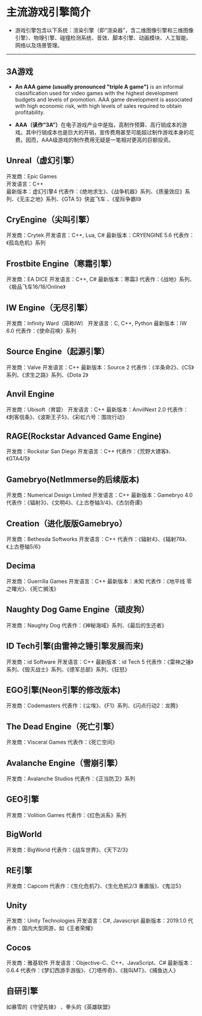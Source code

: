 # 主流游戏引擎简介

  * 游戏引擎包含以下系统：渲染引擎（即“渲染器”，含二维图像引擎和三维图像引擎）、物理引擎、碰撞检测系统、音效、脚本引擎、动画模块、人工智能、网络以及场景管理。

----

## 3A游戏
  * <strong>An AAA game (usually pronounced "triple A game")</strong> is an informal classification used for video games with the highest development budgets and levels of promotion. AAA game development is associated with high economic risk, with high levels of sales required to obtain profitability.

  * <strong>AAA（读作“3A”）</strong>在电子游戏产业中是指，高制作预算、高行销成本的游戏。其中行销成本也是巨大的开销，宣传费用甚至可能超过制作游戏本身的花费。因而，AAA级游戏的制作费用无疑是一笔相对更高的巨额投资。

## Unreal（虚幻引擎）
开发商：Epic Games  
开发语言：C++  
最新版本：虚幻引擎4
代表作：《绝地求生》、《战争机器》系列、《质量效应》系列、《无主之地》系列、《GTA 5》侠盗飞车 、《星际争霸Ⅱ》

## CryEngine（尖叫引擎）
开发商：Crytek
开发语言：C++, Lua, C#
最新版本：CRYENGINE 5.6
代表作：《孤岛危机》系列

## Frostbite Engine（寒霜引擎）
开发商：EA DICE
开发语言：C++, C#
最新版本：寒霜3
代表作：《战地》系列、 《极品飞车16/18/Online》

## IW Engine（无尽引擎）
开发商：Infinity Ward（简称IW）
开发语言：C, C++, Python
最新版本：IW 6.0
代表作：《使命召唤》系列

## Source Engine（起源引擎）
开发商：Valve
开发语言：C++
最新版本：Source 2
代表作：《半条命2》、《CS》系列、《求生之路》系列、《Dota 2》

## Anvil Engine
开发商：Ubisoft（育碧）
开发语言：C++
最新版本：AnvilNext 2.0
代表作：《刺客信条》、《波斯王子5》、《彩虹六号：围攻行动》

## RAGE(Rockstar Advanced Game Engine)
开发商：Rockstar San Diego
开发语言：C++
代表作：《荒野大镖客》、《GTA4/5》

## Gamebryo(NetImmerse的后续版本)
开发商：Numerical Design Limited
开发语言：C++
最新版本：Gamebryo 4.0
代表作：《辐射3》、《文明4》、《上古卷轴3/4》、《古剑奇谭》

## Creation（进化版版Gamebryo）
开发商：Bethesda Softworks
开发语言：C++
代表作：《辐射4》、《辐射76》、《上古卷轴5/6》

## Decima
开发商：Guerrilla Games
开发语言：C++
最新版本：未知
代表作：《地平线 零之曙光》、《死亡搁浅》

## Naughty Dog Game Engine（顽皮狗）
开发商：Naughty Dog
代表作：《神秘海域》系列、《最后的生还者》

## ID Tech引擎(由雷神之锤引擎发展而来)
开发商：id Software
开发语言：C++
最新版本：id Tech 5
代表作：《雷神之锤》系列、《毁灭战士》系列、《德军总部》系列、《狂怒》

## EGO引擎(Neon引擎的修改版本)
开发商：Codemasters
代表作：《尘埃》、《F1》系列、《闪点行动2：龙腾》

## The Dead Engine（死亡引擎）
开发商：Visceral Games
代表作：《死亡空间》

## Avalanche Engine（雪崩引擎）
开发商：Avalanche Studios
代表作：《正当防卫》系列

## GEO引擎
开发商：Volition Games
代表作：《红色派系》系列

## BigWorld
开发商：BigWorld
代表作：《战车世界》、《天下2/3》

## RE引擎
开发商：Capcom
代表作：《生化危机7》、《生化危机2/3 重置版》、《鬼泣5》

## Unity
开发商：Unity Technologies
开发语言：C#, Javascript
最新版本：2019.1.0
代表作：国内大型网游，如《王者荣耀》

## Cocos
开发商：雅基软件
开发语言：Objective-C、C++、JavaScript、C#
最新版本：0.6.4
代表作：《梦幻西游手游版》、《刀塔传奇》、《我叫MT》、《捕鱼达人》

## 自研引擎
如暴雪的《守望先锋》 、拳头的《英雄联盟》